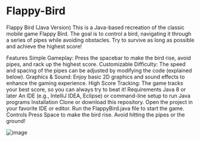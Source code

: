 # Flappy-Bird

Flappy Bird (Java Version)
This is a Java-based recreation of the classic mobile game Flappy Bird. The goal is to control a bird, navigating it through a series of pipes while avoiding obstacles. Try to survive as long as possible and achieve the highest score!

Features
Simple Gameplay: Press the spacebar to make the bird rise, avoid pipes, and rack up the highest score.
Customizable Difficulty: The speed and spacing of the pipes can be adjusted by modifying the code (explained below).
Graphics & Sound: Enjoy basic 2D graphics and sound effects to enhance the gaming experience.
High Score Tracking: The game tracks your best score, so you can always try to beat it!
Requirements
Java 8 or later
An IDE (e.g., IntelliJ IDEA, Eclipse) or command-line setup to run Java programs
Installation
Clone or download this repository.
Open the project in your favorite IDE or editor.
Run the FlappyBird.java file to start the game.
Controls
Press Space to make the bird rise.
Avoid hitting the pipes or the ground!


![image](https://github.com/user-attachments/assets/f73e7bd0-23a4-44c6-86fd-593dac5953b2)
